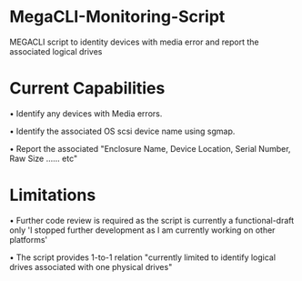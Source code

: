 # MegaCLI-Monitoring-Script

MEGACLI script to identity devices with media error and report the associated logical drives

# Current Capabilities

• Identify any devices with Media errors.

• Identify the associated OS scsi device name using sgmap.

• Report the associated "Enclosure Name, Device Location, Serial Number, Raw Size ...... etc"

# Limitations

• Further code review is required as the script is currently a functional-draft only 'I stopped further development as I am currently working on other platforms'

• The script provides 1-to-1 relation "currently limited to identify logical drives associated with one physical drives"
